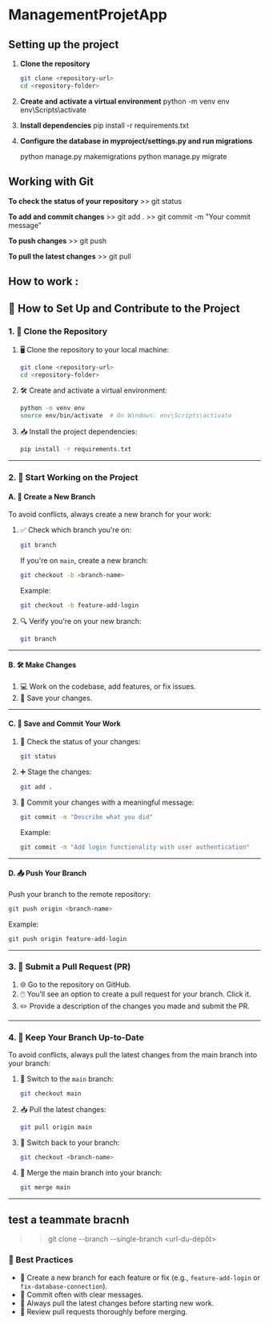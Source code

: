 # ManagementProjetApp

## Setting up the project

1. **Clone the repository**
   ```bash
   git clone <repository-url>
   cd <repository-folder>

2. **Create and activate a virtual environment**
    python -m venv env
    env\Scripts\activate

3. **Install dependencies**
    pip install -r requirements.txt

4. **Configure the database in myproject/settings.py and run migrations**

    python manage.py makemigrations
    python manage.py migrate


## Working with Git

**To check the status of your repository**
    >> git status

**To add and commit changes**
    >> git add .
    >> git commit -m "Your commit message"

**To push changes**
    >> git push

**To pull the latest changes**
    >> git pull



## How to work : 
## 🌟 How to Set Up and Contribute to the Project

### **1. 📂 Clone the Repository**

1. 🖥️ Clone the repository to your local machine:
   ```bash
   git clone <repository-url>
   cd <repository-folder>
   ```

2. 🛠️ Create and activate a virtual environment:
   ```bash
   python -m venv env
   source env/bin/activate  # On Windows: env\Scripts\activate
   ```

3. 📥 Install the project dependencies:
   ```bash
   pip install -r requirements.txt
   ```

---

### **2. 🚀 Start Working on the Project**

#### **A. 🌿 Create a New Branch**
To avoid conflicts, always create a new branch for your work:

1. ✅ Check which branch you're on:
   ```bash
   git branch
   ```
   If you're on `main`, create a new branch:
   ```bash
   git checkout -b <branch-name>
   ```
   Example:
   ```bash
   git checkout -b feature-add-login
   ```

2. 🔍 Verify you're on your new branch:
   ```bash
   git branch
   ```

---

#### **B. 🛠️ Make Changes**
1. 💻 Work on the codebase, add features, or fix issues.
2. 💾 Save your changes.

---

#### **C. 💾 Save and Commit Your Work**
1. 🔎 Check the status of your changes:
   ```bash
   git status
   ```
2. ➕ Stage the changes:
   ```bash
   git add .
   ```
3. 📝 Commit your changes with a meaningful message:
   ```bash
   git commit -m "Describe what you did"
   ```
   Example:
   ```bash
   git commit -m "Add login functionality with user authentication"
   ```

---

#### **D. 📤 Push Your Branch**
Push your branch to the remote repository:
```bash
git push origin <branch-name>
```
Example:
```bash
git push origin feature-add-login
```

---

### **3. 📩 Submit a Pull Request (PR)**
1. 🌐 Go to the repository on GitHub.
2. 🖱️ You’ll see an option to create a pull request for your branch. Click it.
3. ✏️ Provide a description of the changes you made and submit the PR.

---

### **4. 🔄 Keep Your Branch Up-to-Date**
To avoid conflicts, always pull the latest changes from the main branch into your branch:

1. 🔄 Switch to the `main` branch:
   ```bash
   git checkout main
   ```
2. 📥 Pull the latest changes:
   ```bash
   git pull origin main
   ```
3. 🔀 Switch back to your branch:
   ```bash
   git checkout <branch-name>
   ```
4. 🔗 Merge the main branch into your branch:
   ```bash
   git merge main
   ```

---
## test a teammate bracnh
>> git clone --branch <nom-de-branche> --single-branch <url-du-dépôt>

### **📝 Best Practices**

- 🌿 Create a new branch for each feature or fix (e.g., `feature-add-login` or `fix-database-connection`).
- 🔖 Commit often with clear messages.
- 🔄 Always pull the latest changes before starting new work.
- 👀 Review pull requests thoroughly before merging.







